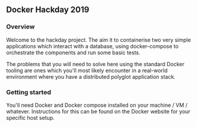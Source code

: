 ## Docker Hackday 2019

### Overview

Welcome to the hackday project.  The aim it to containerise two very simple applications which interact with a database,
using docker-compose to orchestrate the components and run some basic tests.

The problems that you will need to solve here using the standard Docker tooling are ones which you'll most likely 
encounter in a real-world environment where you have a distributed polyglot application stack.

### Getting started

You'll need Docker and Docker compose installed on your machine / VM / whatever.  Instructions for this can be found 
on the Docker website for your specific host setup.

